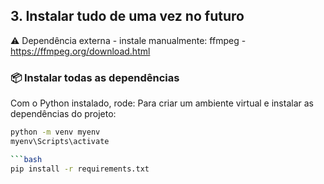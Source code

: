 ## 3. Instalar tudo de uma vez no futuro

⚠️ Dependência externa - instale manualmente:
ffmpeg - https://ffmpeg.org/download.html

### 📦 Instalar todas as dependências

Com o Python instalado, rode:
Para criar um ambiente virtual e instalar as dependências do projeto:

```bash
python -m venv myenv
myenv\Scripts\activate

```bash
pip install -r requirements.txt



